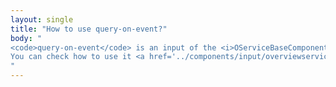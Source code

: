 ```yaml
---
layout: single
title: "How to use query-on-event?"
body: "
<code>query-on-event</code> is an input of the <i>OServiceBaseComponent</i>. This input will reference to an event of the component that must listen to in order to perform its query.
You can check how to use it <a href='../components/input/overviewservice/overview'>here</a>.
"
---
```

